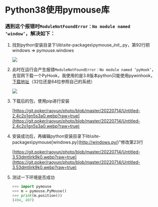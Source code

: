 # Python38使用pymouse库

### 遇到这个报错时`ModuleNotFoundError：No module named ‘window’`，解决如下：

1. 找到python安装目录下\lib\site-packages\pymouse_*init*_.py，第92行把windows => pymouse.windows
    
    ![](https://git.poker/raoyun/photo/blob/master/20220714/Untitled.3bhbfz517p80.webp?raw=true)
    
2. 此时在运行会产生报错`ModuleNotFoundError：No module named ‘pyHook’`，去官网下载一个PyHook，我使用的是3.8版本python只能使用pywinhook，[下载地址](https://www.lfd.uci.edu/~gohlke/pythonlibs/#pywinhook)（32位还是64位参照自己的系统）
    
    ![](https://git.poker/raoyun/photo/blob/master/20220714/Untitled-1.6e6cpkekh580.webp?raw=true)
    
3. 下载后的包，使用pip进行安装
    
    [https://git.poker/raoyun/photo/blob/master/20220714/Untitled-2.4c2o1gn5s3a0.webp?raw=true](https://git.poker/raoyun/photo/blob/master/20220714/Untitled-2.4c2o1gn5s3a0.webp?raw=true)
    
4. 安装成功后，再编辑python安装目录下lib\site-packages\pymouse\[windows.py](http://windows.py/)"修改第23行
    
    [https://git.poker/raoyun/photo/blob/master/20220714/Untitled-3.53dmtlirk9k0.webp?raw=true](https://git.poker/raoyun/photo/blob/master/20220714/Untitled-3.53dmtlirk9k0.webp?raw=true)
    
5. 测试一下环境是否成功
    
    ```python
    >>> import pymouse
    >>> m = pymouse.PyMouse()
    >>> print(m.position())
    (494, 407)
    ```
